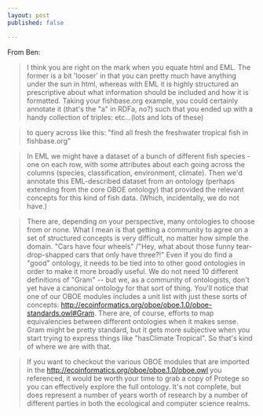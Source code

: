 ```yaml
---
layout: post
published: false

---
```



From Ben: 

> I think you are right on the mark when you equate html and EML.  The former is a bit 'looser' in that you can pretty much have anything under the sun in html, whereas with EML it is highly structured an prescriptive about what information should be included and how it is formatted. Taking your fishbase.org example, you could certainly annotate it (that's the "a" in RDFa, no?) such that you ended up with a handy collection of triples:
<Lates-niloticus> <hasClassification> <ray-finned fishes>
<Lates-niloticus> <hasEnvironment> <Freshwater>
<Lates-niloticus> <hasClimate> <Tropical>
etc…(lots and lots of these)

> to query across like this:
"find all fresh the freshwater tropical fish in fishbase.org"

> In EML we might have a dataset of a bunch of different fish species - one on each row, with some attributes about each going across the columns (species, classification, environment, climate). Then we'd annotate this EML-described dataset from an ontology (perhaps extending from the core OBOE ontology) that provided the relevant concepts for this kind of fish data. (Which, incidentally, we do not have.)

> There are, depending on your perspective, many ontologies to choose from or none. What I mean is that getting a community to agree on a set of structured concepts is very difficult, no matter how simple the domain. "Cars have four wheels" /"Hey, what about those funny tear-drop-shapped cars that only have three?!" Even if you do find a "good" ontology, it needs to be tied into to other good ontologies in order to make it more broadly useful. We do not need 10 different definitions of "Gram" -- but we, as a community of ontologists, don't yet have a canonical ontology for that sort of thing. You'll notice that one of our OBOE modules includes a unit list with just these sorts of concepts: http://ecoinformatics.org/oboe/oboe.1.0/oboe-standards.owl#Gram. There are, of course, efforts to map equivalencies between different ontologies when it makes sense. Gram might be pretty standard, but it gets more subjective when you start trying to express things like "hasClimate Tropical". So that's kind of where we are with that.

> If you want to checkout the various OBOE modules that are imported in the http://ecoinformatics.org/oboe/oboe.1.0/oboe.owl you referenced, it would be worth your time to grab a copy of Protege so you can effectively explore the full ontology. It's not complete, but does represent a number of years worth of research by a number of different parties in both the ecological and computer science realms.


